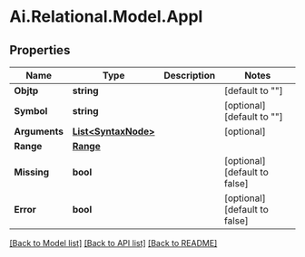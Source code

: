 
# Ai.Relational.Model.Appl

## Properties

Name | Type | Description | Notes
------------ | ------------- | ------------- | -------------
**Objtp** | **string** |  | [default to ""]
**Symbol** | **string** |  | [optional] [default to ""]
**Arguments** | [**List&lt;SyntaxNode&gt;**](SyntaxNode.md) |  | [optional] 
**Range** | [**Range**](Range.md) |  | 
**Missing** | **bool** |  | [optional] [default to false]
**Error** | **bool** |  | [optional] [default to false]

[[Back to Model list]](../README.md#documentation-for-models)
[[Back to API list]](../README.md#documentation-for-api-endpoints)
[[Back to README]](../README.md)

